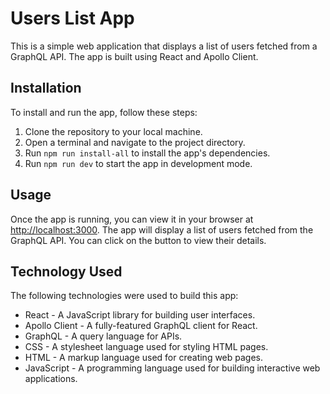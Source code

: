 Users List App
==============

This is a simple web application that displays a list of users fetched from a GraphQL API. The app is built using React and Apollo Client.

Installation
------------

To install and run the app, follow these steps:

1.  Clone the repository to your local machine.
2.  Open a terminal and navigate to the project directory.
3.  Run `npm run install-all` to install the app's dependencies.
4.  Run `npm run dev` to start the app in development mode.

Usage
-----

Once the app is running, you can view it in your browser at [http://localhost:3000](http://localhost:3000/). The app will display a list of users fetched from the GraphQL API. You can click on the button to view their details.

Technology Used
---------------

The following technologies were used to build this app:

-   React - A JavaScript library for building user interfaces.
-   Apollo Client - A fully-featured GraphQL client for React.
-   GraphQL - A query language for APIs.
-   CSS - A stylesheet language used for styling HTML pages.
-   HTML - A markup language used for creating web pages.
-   JavaScript - A programming language used for building interactive web applications.
